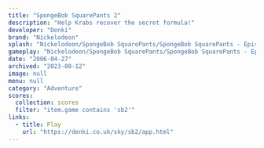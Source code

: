 ```yaml
---
title: "SpongeBob SquarePants 2"
description: "Help Krabs recover the secret formula!"
developer: "Denki"
brand: "Nickelodeon"
splash: "Nickelodeon/SpongeBob SquarePants/SpongeBob SquarePants - Episode 2/Splash.jpg"
gameplay: "Nickelodeon/SpongeBob SquarePants/SpongeBob SquarePants - Episode 2/Play03.jpg"
date: "2006-04-27"
archived: "2023-08-12"
image: null
menu: null
category: "Adventure"
scores:
  collection: scores
  filter: "item.game contains 'sb2'"
links:
  - title: Play
    url: "https://denki.co.uk/sky/sb2/app.html"
---
```

